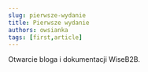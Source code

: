 ```yaml
---
slug: pierwsze-wydanie
title: Pierwsze wydanie
authors: owsianka
tags: [first,article]
---
```


Otwarcie bloga i dokumentacji WiseB2B.